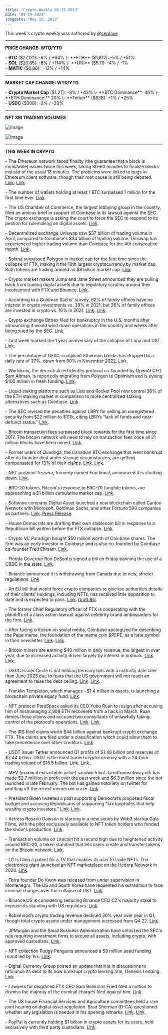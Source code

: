 ```yaml
---
title: "Crypto Weekly 05-15-2023"
date: "05-15-2023"
longdate: "May 15, 2023"
---
```


This week's crypto weekly was authored by [@serdave](https://twitter.com/serdave_eth)



---

**PRICE CHANGE: WTD/YTD**

\- **BTC** ($27,121): -6% / +64%  
\- **ETH** ($1,812): -5% / +51%  
\- **SOL** ($20.85): -6% / +114%  
\- **UNI** ($5.11): -4% / -1%  
\- **MATIC** ($0.86):  -12% / +14%



---

**MARKET CAP CHANGE: WTD/YTD**

\- **Crypto Market Cap** ($1.2T): -8% / +43%  
\- **BTC Dominance**: 46%  
\- **ETH Dominance:** 20%  
\- **Tether** ($83B): +1% / +25%  
\- **USDC** ($30B): -2% / -33%



---

**NFT 3M TRADING VOLUMES**

![Image](/images/05-15-2023-1.png)

![Image](/images/05-15-2023-2.png)

---

**THIS WEEK IN CRYPTO**

\- The Ethereum network faced finality (the guarantee that a block is immutable) issues twice this week, taking 30-60 minutes to finalize blocks instead of the usual 13 minutes. The problems were linked to bugs in Ethereum client software, though their root cause is still being debated. [Link](https://decrypt.co/139961/ethereum-network-suffers-finality-issues-heres-what-that-means). [Link](https://www.coindesk.com/tech/2023/05/11/ethereum-mainnet-was-unable-to-fully-finalize-transactions-for-25-minutes/).   
  
\- The number of wallets holding at least 1 BTC surpassed 1 million for the first time ever. [Link](https://cointelegraph.com/news/bitcoin-wholecoiners-reach-one-million).   
  
\- The US Chamber of Commerce, the largest lobbying group in the country, filed an amicus brief in support of Coinbase in its lawsuit against the SEC. The crypto exchange is asking the court to force the SEC to respond to its petition for rulemaking on digital assets. [Link](https://decrypt.co/139843/chamber-commerce-slams-sec-coinbase-lawsuit).   
  
\- Decentralized exchange Uniswap saw $37 billion of trading volume in April, compared to Coinbase's $34 billion of trading volume. Uniswap has experienced higher trading volume than Coinbase for the 4th consecutive month. [Link](https://www.coindesk.com/markets/2023/05/11/decentralized-exchange-uniswap-trading-volume-outpaces-coinbase-for-4th-consecutive-month/).   
  
\- Solana surpassed Polygon in market cap for the first time since the collapse of FTX, making it the 10th largest cryptocurrency by market cap. Both tokens are trading around an $8 billion market cap. [Link](https://blockworks.co/news/solana-flips-matic-top-10).   
  
\- Crypto market makers Jump and Jane Street announced they are pulling back from trading digital assets due to regulatory scrutiny around their involvement with FTX and Binance. [Link](https://www.bloomberg.com/news/articles/2023-05-09/jane-street-jump-pull-back-crypto-trading-amid-us-crackdown).   
  
\- According to a Goldman Sachs' survey, 62% of family offices have no interest in crypto investments vs. 39% in 2021, but 26% of family offices are invested in crypto vs. 16% in 2021. [Link](https://www.theblock.co/post/229887/goldman-sachs-crypto-survey). [Link](https://www.goldmansachs.com/media-relations/press-releases/2023/announcement-08-may-2023.html).   
  
\- Crypto exchange Bittrex filed for bankruptcy in the U.S, months after announcing it would wind down operations in the country and weeks after being sued by the SEC. [Link](https://www.coindesk.com/policy/2023/05/08/us-crypto-exchange-bittrex-files-for-bankruptcy-in-delaware/).   
  
\- Last week marked the 1 year anniversary of the collapse of Luna and UST. [Link](https://www.theblock.co/post/230590/terra-death-spiral-turns-one-searching-for-silver-linings-among-the-wreckage).   
  
\- The percentage of OFAC-compliant Ethereum blocks has dropped to a daily rate of 27%, down from 80% in November 2022. [Link](https://www.theblock.co/post/230179/ethereums-ofac-compliant-blocks-fall-to-27-marking-a-drop-in-protocol-level-censorship).   
  
\- Worldcoin, the decentralized identity protocol co-founded by OpenAI CEO Sam Altman, is reportedly migrating from Polygon to Optimism and is eyeing $100 million in fresh funding. [Link](https://decrypt.co/137255/openai-ceos-crypto-project-worldcoin-eyes-100m-fresh-funding-report).   
  
\- Liquid staking platforms such as Lido and Rocket Pool now control 36% of the ETH staking market in comparison to more centralized staking alternatives such as Coinbase. [Link](https://decrypt.co/140117/ethereum-staking-tokens-lido-rocket-pool-soar-double-digits-week).   
  
\- The SEC revised the penalties against LBRY for selling an unregistered security from $22 million to $111k, citing LBRYs “lack of funds and near-defunct status.” [Link](https://cointelegraph.com/news/sec-revises-lbry-fine-to-111k).   
  
\- Bitcoin transaction fees surpassed block rewards for the first time since 2017. The bitcoin network will need to rely on transaction fees once all 21 million blocks have been mined. [Link](https://decrypt.co/139345/bitcoin-transaction-fees-surpass-block-rewards).   
  
\- Former users of Quadriga, the Canadian BTC exchange that went bankrupt after its founder died under strange circumstances, are getting compensated for 13% of their claims. [Link](https://www.coindesk.com/business/2023/05/12/quadriga-cx-bankruptcy-claimants-to-get-13-on-the-dollar/). [Link](https://www.vanityfair.com/news/2019/11/the-strange-tale-of-quadriga-gerald-cotten).   
  
\- NFT protocol Tessera, formerly named Fractional, announced it is shutting down. [Link](https://www.coindesk.com/web3/2023/05/12/paradigm-backed-nft-ownership-platform-tessera-is-shutting-down/).   
  
\- BRC-20 tokens, Bitcoin's response to ERC-20 fungible tokens, are approaching a $1 billion cumulative market cap. [Link](https://decrypt.co/139357/bitcoin-brc-20-tokens-near-billion-market-cap-exchanges-list-ordi).   
  
\- Software company Digital Asset launched a new blockchain called Canton Network with Microsoft, Goldman Sachs, and other Fortune 500 companies as partners. [Link](https://decrypt.co/140082/microsoft-goldman-sachs-and-other-big-firms-back-launch-of-financial-blockchain). [Press Release](https://www.canton.network/press-release).   
  
\- House Democrats are drafting their own stablecoin bill in response to a Republican bill written before the FTX collapse. [Link](https://www.coindesk.com/policy/2023/05/12/house-democrats-consider-new-stablecoin-bill-proposal-source/).  
  
\- Crypto VC Paradigm bought $50 million worth of Coinbase shares. The firm was an early investor in Coinbase and is also co-founded by Coinbase co-founder Fred Ehrsam. [Link](https://www.theblock.co/post/230673/paradigm-coinbase-shares).   
  
\- Florida Governor Ron DeSantis signed a bill on Friday banning the use of a CBDC in the state. [Link](https://decrypt.co/139919/florida-governor-ron-desantis-bans-cbdcs).   
  
\- Binance announced it is withdrawing from Canada due to new, stricter regulations. [Link](https://www.reuters.com/technology/binance-will-proactively-withdraw-canada-2023-05-12/)  
  
\- An EU bill that would force crypto companies to give tax authorities details of their clients’ holdings, including NFTs, has received little opposition to date and is expected to pass. [Link](https://www.coindesk.com/policy/2023/05/12/eu-crypto-tax-plans-include-nfts-foreign-companies-draft-text-shows/). [Draft Bill](https://downloads.coindesk.com/legal/EU_DAC8_legislation_May__5.pdf).   
  
\- The former Chief Regulatory officer of FTX is cooperating with the plaintiffs of a class action lawsuit against celebrity brand ambassadors for the firm. [Link](https://decrypt.co/139866/former-ftx-exec-cooperating-lawsuit-against-celebrity-promoters).   
  
\- After facing criticism on social media, Coinbase apologized for describing the Pepe meme, the foundation of the meme coin $PEPE, as a hate symbol in their newsletter. [Link](https://decrypt.co/139805/we-screwed-up-coinbase-apologizes-for-pepe-comments-as-deletecoinbase-trends). [Link](https://twitter.com/iampaulgrewal/status/1656688561742131201).   
  
\- Bitcoin miners are earning $40 million in daily revenue, the largest in over year, due to increased activity driven largely by interest in ordinals. [Link](https://decrypt.co/139679/bitcoin-miners-earning-40m-daily-revenue-as-ordinals-debate-splits-devs). [Link](https://twitter.com/WClementeIII/status/1656107938535075841).  
  
\- USDC issuer Circle is not holding treasury bills with a maturity date later than June 2023 due to fears that the US government will not reach an agreement to raise the debt ceiling. [Link](https://www.theblock.co/post/230378/circle-treasury-holdings-debt-default-concern). [Link](https://www.politico.com/newsletters/morning-money/2023/05/10/rewriting-crypto-00096124).  
  
\- Franklin Templeton, which manages ~$1.4 trillion in assets, is launching a blockchain private equity fund. [Link](https://www.coindesk.com/business/2023/05/11/franklin-templeton-to-list-blockchain-fund-targeting-institutional-investors/).   
  
\- NFT protocol ParaSpace asked its CEO Yubo Ruan to resign after accusing him of mismanaging 2,909 ETH recovered from a hack in March. Ruan denies these claims and accused two consultants of unlawfully taking control of the protocol’s operations. [Link](https://cointelegraph.com/news/paraspace-team-clashes-with-ceo-over-alleged-whereabouts-of-protocol-funds). [Link](https://twitter.com/yuboruan/status/1656274447542931459).   
  
\- The IRS filed claims worth $44 billion against bankrupt crypto exchange FTX. The claims are filed under a classification which could allow them to take precedence over other creditors. [Link](https://www.coindesk.com/business/2023/05/10/us-internal-revenue-service-files-claims-worth-44-billion-against-ftx-bankruptcy/).   
  
\- USDT issuer Tether announced Q1 profits of $1.48 billion and reserves of $2.44 billion. USDT is the most traded cryptocurrency with a 24-hour trading volume of $16.5 billion. [Link](https://decrypt.co/139604/tether-posts-massive-first-quarter-profits-of-1-48-billion). [Link](https://assets.ctfassets.net/vyse88cgwfbl/24G4DuQ0HE7h7EQE6vGy4J/8a8a170edf687ea07b3f86048af8b87b/ESO.03.01_Std_ISAE_3000R_Opinion_31-03-2023_BDO_Tether_CRR.pdf).   
  
\- MEV (maximal extractable value) sandwich bot Jaredfromsubway.eth has made $2.7 miillion in profit over the past week and $6.3 million since the bot launched in late February. The bot has gained notoriety on twitter for profiting off the recent memecoin craze. [Link](https://eigenphi.substack.com/p/performance-appraisal-of-jaredfromsubway-eth).   
  
\- President Biden tweeted a post supporting Democrat’s proposed fiscal budget and accusing Republicans of supporting "tax loopholes that help wealthy crypto investors.” [Link](https://decrypt.co/139534/president-biden-decries-tax-loopholes-for-wealthy-crypto-investors). [Link](https://twitter.com/POTUS/status/1655988502079602690).  
  
\- Actress Rosario Dawson is starring in a new series by Web3 startup Gala Films, with the pilot exclusively available to NFT token holders who funded the show's production. [Link](https://decrypt.co/139515/rosario-dawson-to-star-in-nft-backed-anime-series-from-gala).   
  
\- Transaction volume on Litecoin hit a record high due to heightened activity around BRC-20, a token standard that lets users create and transfer tokens on the Bitcoin network. [Link](https://www.coindesk.com/markets/2023/05/09/litecoin-transactions-hit-record-high-as-bitcoin-fees-surge-amid-brc-20-frenzy/).   
  
\- LG is filing a patent for a TV that enables its user to trade NFTs. The electronics giant launched an NFT marketplace on the Hedera Network in 2020. [Link](https://www.coindesk.com/business/2023/05/12/lg-electronics-seeks-patent-for-tv-which-lets-users-trade-nfts/).   
  
\- Terra founder Do Kwon was released from under supervision in Montenegro. The US and South Korea have requested his extradition to face criminal charges over the collapse of UST. [Link](https://www.coindesk.com/policy/2023/05/12/do-kwon-set-to-be-released-on-bail-in-montenegro-travel-document-forgery-case/).   
  
\- Binance.US is considering reducing Binance CEO CZ's majority stake to improve its standing with US regulators. [Link](https://www.coindesk.com/business/2023/05/11/binanceus-explores-ways-to-decrease-czs-dominant-share-the-information/).   
  
\- Robinhood’s crypto trading revenue declined 30% year over year in Q1, though total crypto assets under management increased from Q4 22. [Link](https://www.coindesk.com/business/2023/05/11/robinhoods-crypto-revenue-down-30-year-over-year-in-q1/).   
  
\- JPMorgan and the Small Business Administration have criticized the SEC's rule requiring investment firms to secure all assets, including crypto, with approved custodians. [Link](https://www.coindesk.com/policy/2023/05/09/sec-blasted-on-custody-proposal-by-jpmorgan-crypto-firms-and-a-fellow-agency/).   
  
\- NFT collection Pudgy Penguins announced a $9 million seed funding round led by 1kx. [Link](https://www.coindesk.com/business/2023/05/09/nft-project-pudgy-penguins-raises-9m/).   
  
\- Digital Currency Group posted an update that it is in discussions to refinance its debt to its now bankrupt crypto lending arm, Genesis Lending. [Link](https://dcgupdate.com/).   
  
\- Lawyers for disgraced FTX CEO Sam Bankman Fried filed a motion to dismiss the majority of the criminal charges filed against him. [Link](https://www.coindesk.com/policy/2023/05/09/ftxs-sam-bankman-fried-moves-to-dismiss-most-criminal-charges-against-him/).   
  
\- The US house Financial Services and Agriculture committees held a rare joint hearing on digital asset regulation. Brad Sherman (D-CA) questioned whether any legislation is needed in his opening remarks. [Link](https://www.theblock.co/post/230121/u-s-house-to-hold-rare-joint-committee-hearing-in-growing-crypto-effort). [Link](https://www.coindesk.com/policy/2023/05/10/joint-us-house-hearing-on-cryptos-future-opens-with-discord/).   
  
\- PayPal is currently holding $1 billion in crypto assets for its users, held exclusively with third party custodians. [Link](https://www.theblock.co/post/230002/paypal-ether-bitcoin-holdings).